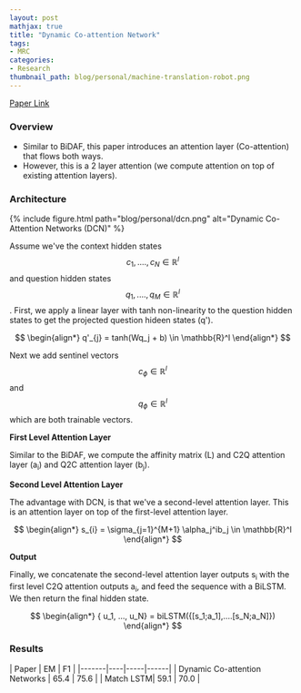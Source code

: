 ```yaml
---
layout: post
mathjax: true
title: "Dynamic Co-attention Network"
tags:
- MRC
categories:
- Research
thumbnail_path: blog/personal/machine-translation-robot.png
---
```


[Paper Link](https://arxiv.org/pdf/1611.01604.pdf)

### Overview

- Similar to BiDAF, this paper introduces an attention layer (Co-attention) that flows both ways.
- However, this is a 2 layer attention (we compute attention on top of existing attention layers).

### Architecture

{% include figure.html path="blog/personal/dcn.png" alt="Dynamic Co-Attention Networks (DCN)" %}

Assume we've the context hidden states $$ c_1,....,c_N \in \mathbb{R}^{l} $$ and question hidden states $$ q_1,....,q_M \in \mathbb{R}^{l} $$. First, we apply a linear layer with tanh non-linearity to the question hidden states to get the projected question hideen states (q').

$$
\begin{align*}
 	q'_{j} = tanh(Wq_j + b) \in \mathbb{R}^l
\end{align*}
$$

Next we add sentinel vectors $$ c_{\phi} \in \mathbb{R}^l $$ and $$ q_{\phi} \in \mathbb{R}^l $$ which are both trainable vectors.

**First Level Attention Layer**

Similar to the BiDAF, we compute the affinity matrix (L) and C2Q attention layer (a<sub>i</sub>) and Q2C attention layer (b<sub>j</sub>).

**Second Level Attention Layer**

The advantage with DCN, is that we've a second-level attention layer. This is an attention layer on top of the first-level attention layer.

$$
\begin{align*}
 	s_{i} = \sigma_{j=1}^{M+1} \alpha_j^ib_j \in \mathbb{R}^l
\end{align*}
$$

**Output**

Finally, we concatenate the second-level attention layer outputs s<sub>i</sub> with the first level C2Q attention outputs a<sub>i</sub>, and feed the sequence with a BiLSTM. We then return the final hidden state.


$$
\begin{align*}
 	{ u_1, ..., u_N} = biLSTM({[s_1;a_1],....[s_N;a_N]})
\end{align*}
$$

### Results

| Paper | EM | F1 |
|-------|----|-----|------|
| Dynamic Co-attention Networks | 65.4 | 75.6 |
| Match LSTM| 59.1 | 70.0 |